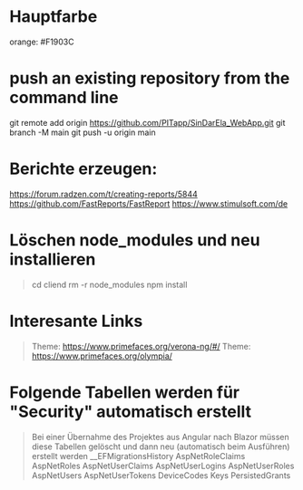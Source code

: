 # Hauptfarbe 
orange: #F1903C

# push an existing repository from the command line
git remote add origin https://github.com/PITapp/SinDarEla_WebApp.git
git branch -M main
git push -u origin main

# Berichte erzeugen:
https://forum.radzen.com/t/creating-reports/5844
https://github.com/FastReports/FastReport
https://www.stimulsoft.com/de

# Löschen node_modules und neu installieren
> cd cliend 
> rm -r node_modules
> npm install

# Interesante Links
> Theme: https://www.primefaces.org/verona-ng/#/
> Theme: https://www.primefaces.org/olympia/

# Folgende Tabellen werden für "Security" automatisch erstellt
> Bei einer Übernahme des Projektes aus Angular nach Blazor müssen diese Tabellen gelöscht und dann neu (automatisch beim Ausführen) erstellt werden 
__EFMigrationsHistory
AspNetRoleClaims
AspNetRoles
AspNetUserClaims
AspNetUserLogins
AspNetUserRoles
AspNetUsers
AspNetUserTokens
DeviceCodes
Keys
PersistedGrants
